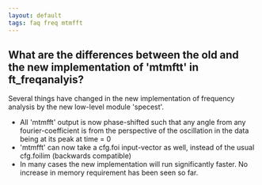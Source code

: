 ```yaml
---
layout: default
tags: faq freq mtmfft
---
```


## What are the differences between the old and the new implementation of 'mtmftt' in ft_freqanalyis?

Several things have changed in the new implementation of frequency analysis by the new low-level module 'specest'. 

   * All 'mtmfft' output is now phase-shifted such that any angle from any fourier-coefficient is from the perspective of the oscillation in the data being at its peak at time = 0
   * 'mtmfft' can now take a cfg.foi input-vector as well, instead of the usual cfg.foilim (backwards compatible)
   * In many cases the new implementation will run significantly faster. No increase in memory requirement has been seen so far.

